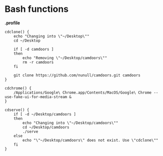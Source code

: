 # Bash functions

**.profile**

	cdclone() {
		echo "Changing into \"~/Desktop\""
		cd ~/Desktop

		if [ -d camdoors ]
		then
			echo "Removing \"~/Desktop/camdoors\""
			rm -r camdoors
		fi

		git clone https://github.com/nunull/camdoors.git camdoors
	}

	cdchrome() {
		/Applications/Google\ Chrome.app/Contents/MacOS/Google\ Chrome --use-fake-ui-for-media-stream &
	}

	cdserve() {
		if [ -d ~/Desktop/camdoors ]
		then
			echo "Changing into \"~/Desktop/camdoors\""
			cd ~/Desktop/camdoors
			./serve
		else
			echo "\"~/Desktop/camdoors\" does not exist. Use \"cdclone\""
		fi
	}